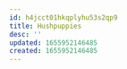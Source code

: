 ```yaml
---
id: h4jcct01hkqplyhu53s2qp9
title: Hushpuppies
desc: ''
updated: 1655952146485
created: 1655952146485
---
```


